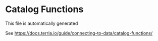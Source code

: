 # Catalog Functions

This file is automatically generated

See https://docs.terria.io/guide/connecting-to-data/catalog-functions/

